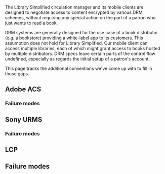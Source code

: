 The Library Simplified circulation manager and its mobile clients are designed to negotiate access to content encrypted by various DRM schemes, without requiring any special action on the part of a patron who just wants to read a book.

DRM systems are generally designed for the use case of a book distributor (e.g. a bookstore) providing a white-label app to its customers. This assumption does not hold for Library Simplified. Our mobile client can access multiple libraries, each of which might grant access to books hosted by multiple distributors. DRM specs leave certain parts of the control flow undefined, especially as regards the initial setup of a patron's account.

This page tracks the additional conventions we've come up with to fill in those gaps.

## Adobe ACS

### Failure modes

## Sony URMS

### Failure modes

## LCP

## Failure modes